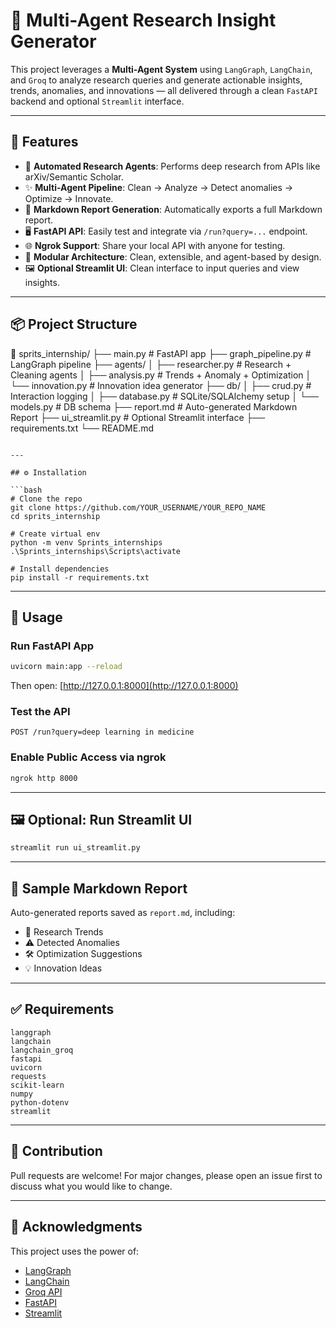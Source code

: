 # 🔬 Multi-Agent Research Insight Generator

This project leverages a **Multi-Agent System** using `LangGraph`, `LangChain`, and `Groq` to analyze research queries and generate actionable insights, trends, anomalies, and innovations — all delivered through a clean `FastAPI` backend and optional `Streamlit` interface.

---

## 🚀 Features

- 🧠 **Automated Research Agents**: Performs deep research from APIs like arXiv/Semantic Scholar.
- ✨ **Multi-Agent Pipeline**: Clean → Analyze → Detect anomalies → Optimize → Innovate.
- 📄 **Markdown Report Generation**: Automatically exports a full Markdown report.
- 🖥️ **FastAPI API**: Easily test and integrate via `/run?query=...` endpoint.
- 🌐 **Ngrok Support**: Share your local API with anyone for testing.
- 🧩 **Modular Architecture**: Clean, extensible, and agent-based by design.
- 🖼️ **Optional Streamlit UI**: Clean interface to input queries and view insights.

---

## 📦 Project Structure

📁 sprits\_internship/
├── main.py               # FastAPI app
├── graph\_pipeline.py     # LangGraph pipeline
├── agents/
│   ├── researcher.py     # Research + Cleaning agents
│   ├── analysis.py       # Trends + Anomaly + Optimization
│   └── innovation.py     # Innovation idea generator
├── db/
│   ├── crud.py           # Interaction logging
│   ├── database.py       # SQLite/SQLAlchemy setup
│   └── models.py         # DB schema
├── report.md             # Auto-generated Markdown Report
├── ui\_streamlit.py       # Optional Streamlit interface
├── requirements.txt
└── README.md             

````

---

## ⚙️ Installation

```bash
# Clone the repo
git clone https://github.com/YOUR_USERNAME/YOUR_REPO_NAME
cd sprits_internship

# Create virtual env
python -m venv Sprints_internships
.\Sprints_internships\Scripts\activate

# Install dependencies
pip install -r requirements.txt
````

---

## 🧪 Usage

### Run FastAPI App

```bash
uvicorn main:app --reload
```

Then open: [http://127.0.0.1:8000](http://127.0.0.1:8000)

### Test the API

```http
POST /run?query=deep learning in medicine
```

### Enable Public Access via ngrok

```bash
ngrok http 8000
```

---

## 🖼️ Optional: Run Streamlit UI

```bash
streamlit run ui_streamlit.py
```

---

## 📄 Sample Markdown Report

Auto-generated reports saved as `report.md`, including:

* 📌 Research Trends
* ⚠️ Detected Anomalies
* 🛠️ Optimization Suggestions
* 💡 Innovation Ideas

---

## ✅ Requirements

```
langgraph
langchain
langchain_groq
fastapi
uvicorn
requests
scikit-learn
numpy
python-dotenv
streamlit
```

---

## 🤝 Contribution

Pull requests are welcome! For major changes, please open an issue first to discuss what you would like to change.

---

## 🧠 Acknowledgments

This project uses the power of:

* [LangGraph](https://github.com/langchain-ai/langgraph)
* [LangChain](https://www.langchain.com/)
* [Groq API](https://console.groq.com/)
* [FastAPI](https://fastapi.tiangolo.com/)
* [Streamlit](https://streamlit.io/)


